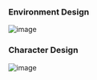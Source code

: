 ### Environment Design

![image](https://github.com/user-attachments/assets/f5f4de13-299c-42fa-b6ce-14867a3ddb78)

### Character Design

![image](https://github.com/user-attachments/assets/4aa547fc-4361-413c-a1ae-2809e86c8f60)

